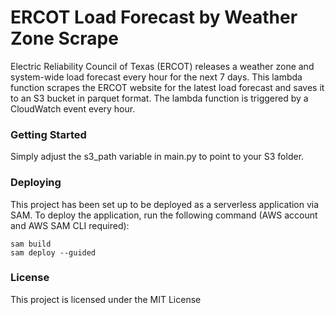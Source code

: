 # ERCOT Load Forecast by Weather Zone Scrape
Electric Reliability Council of Texas (ERCOT) releases a weather zone and system-wide load forecast every hour for the next 7 days. This lambda function scrapes the ERCOT website for the latest load forecast and saves it to an S3 bucket in parquet format. The lambda function is triggered by a CloudWatch event every hour.

### Getting Started
Simply adjust the s3_path variable in main.py to point to your S3 folder.

### Deploying
This project has been set up to be deployed as a serverless application via SAM. To deploy the application, run the following command (AWS account and AWS SAM CLI required):
```
sam build
sam deploy --guided
```

### License
This project is licensed under the MIT License